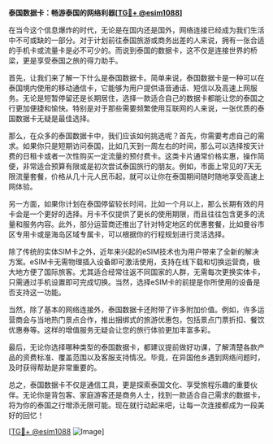 **泰国数据卡：畅游泰国的网络利器[[TG💪+ @esim1088](https://t.me/s/esim1088)]**

在当今这个信息爆炸的时代，无论是在国内还是国外，网络连接已经成为我们生活中不可或缺的一部分。对于计划前往泰国旅游或商务出差的人来说，拥有一张合适的手机卡或流量卡是必不可少的。而说到泰国的数据卡，这不仅是连接世界的桥梁，更是享受泰国之旅的得力助手。

首先，让我们来了解一下什么是泰国数据卡。简单来说，泰国数据卡是一种可以在泰国境内使用的移动通信卡，它能够为用户提供语音通话、短信以及高速上网服务。无论是短暂停留还是长期居住，选择一款适合自己的数据卡都能让您的泰国之行更加便捷和愉快。特别是对于那些需要频繁使用互联网的人来说，一张优质的泰国数据卡无疑是最佳选择。

那么，在众多的泰国数据卡中，我们应该如何挑选呢？首先，你需要考虑自己的需求。如果你只是短期访问泰国，比如几天到一周左右的时间，那么可以选择按天计费的日租卡或者一次性购买一定流量的预付费卡。这类卡片通常价格实惠，操作简便，非常适合预算有限或是初次尝试泰国旅行的朋友。例如，市面上常见的7天无限流量套餐，价格从几十元人民币起，就可以让你在泰国期间随时随地享受高速上网体验。

另一方面，如果你计划在泰国停留较长时间，比如一个月以上，那么长期有效的月卡会是一个更好的选择。月卡不仅提供了更长的使用期限，而且往往包含更多的流量和服务内容。此外，部分运营商还推出了针对特定地区的优惠套餐，比如曼谷市区专用卡或是海岛区域专属卡，可以根据你的行程规划进行灵活选择。

除了传统的实体SIM卡之外，近年来兴起的eSIM技术也为用户带来了全新的解决方案。eSIM卡无需物理插入设备即可激活使用，支持在线下载和切换运营商，极大地方便了国际旅客。尤其适合经常往返不同国家的人群，无需每次更换实体卡，只需通过手机设置即可完成切换。当然，选择eSIM卡的前提是你所使用的设备是否支持这一功能。

当然，除了基本的网络连接外，泰国数据卡还附带了许多附加价值。例如，许多运营商会与当地热门景点合作，推出捆绑式的旅游优惠包，包括景点门票折扣、餐饮优惠券等。这样的增值服务无疑会让您的旅行体验更加丰富多彩。

最后，无论你选择哪种类型的泰国数据卡，都建议提前做好功课，了解清楚各款产品的资费标准、覆盖范围以及客服支持情况。毕竟，在异国他乡遇到网络问题时，及时获得帮助是非常重要的。

总之，泰国数据卡不仅是通信工具，更是探索泰国文化、享受旅程乐趣的重要伙伴。无论你是背包客、家庭游客还是商务人士，找到一款适合自己需求的数据卡，将为你的泰国之行增添无限可能。现在就行动起来吧，让每一次连接都成为一段美好的回忆！

[[TG💪+ @esim1088](https://t.me/s/esim1088) ![Image](https://i.postimg.cc/4NQfJmqS/Snipaste-2025-05-13-00-14-12.png)]